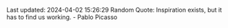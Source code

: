 Last updated: 2024-04-02 15:26:29
Random Quote: Inspiration exists, but it has to find us working. - Pablo Picasso
